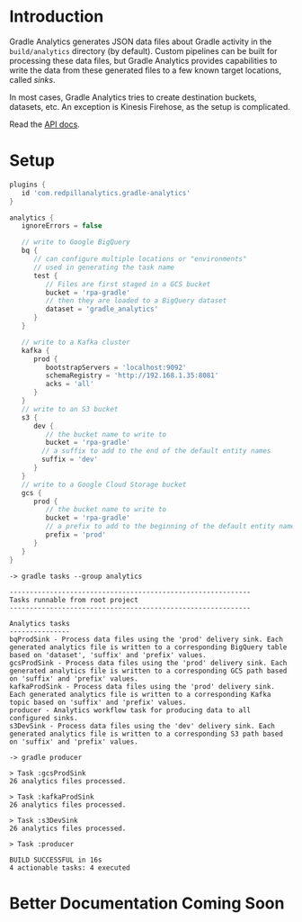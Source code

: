 # Introduction
Gradle Analytics generates JSON data files about Gradle activity in the `build/analytics` directory (by default). Custom pipelines can be built for processing these data files, but Gradle Analytics provides capabilities to write the data from these generated files to a few known target locations, called *sinks*.

In most cases, Gradle Analytics tries to create destination buckets, datasets, etc. An exception is Kinesis Firehose, as the setup is complicated.

Read the [API docs](https://s3.amazonaws.com/documentation.redpillanalytics.com/gradle-analytics/latest/index.html).

# Setup

```groovy
plugins {
   id 'com.redpillanalytics.gradle-analytics'
}

analytics {
   ignoreErrors = false

   // write to Google BigQuery
   bq {
      // can configure multiple locations or "environments"
      // used in generating the task name
      test {
         // Files are first staged in a GCS bucket
         bucket = 'rpa-gradle'
         // then they are loaded to a BigQuery dataset
         dataset = 'gradle_analytics'
      }     
   }

   // write to a Kafka cluster
   kafka {
      prod {
         bootstrapServers = 'localhost:9092'
         schemaRegistry = 'http://192.168.1.35:8081'
         acks = 'all'
      }
   }
   // write to an S3 bucket
   s3 {
      dev {
         // the bucket name to write to
         bucket = 'rpa-gradle'
        // a suffix to add to the end of the default entity names
        suffix = 'dev'
      }
   }
   // write to a Google Cloud Storage bucket
   gcs {
      prod {
         // the bucket name to write to
         bucket = 'rpa-gradle'
         // a prefix to add to the beginning of the default entity names
         prefix = 'prod'
      }     
   }
}
```

```shell script
-> gradle tasks --group analytics

------------------------------------------------------------
Tasks runnable from root project
------------------------------------------------------------

Analytics tasks
---------------
bqProdSink - Process data files using the 'prod' delivery sink. Each generated analytics file is written to a corresponding BigQuery table based on 'dataset', 'suffix' and 'prefix' values.
gcsProdSink - Process data files using the 'prod' delivery sink. Each generated analytics file is written to a corresponding GCS path based on 'suffix' and 'prefix' values.
kafkaProdSink - Process data files using the 'prod' delivery sink. Each generated analytics file is written to a corresponding Kafka topic based on 'suffix' and 'prefix' values.
producer - Analytics workflow task for producing data to all configured sinks.
s3DevSink - Process data files using the 'dev' delivery sink. Each generated analytics file is written to a corresponding S3 path based on 'suffix' and 'prefix' values.
```

```shell script
-> gradle producer

> Task :gcsProdSink
26 analytics files processed.

> Task :kafkaProdSink
26 analytics files processed.

> Task :s3DevSink
26 analytics files processed.

> Task :producer

BUILD SUCCESSFUL in 16s
4 actionable tasks: 4 executed
```

# Better Documentation Coming Soon
